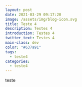 ```yaml
---
layout: post
date: 2021-03-29 09:17:20
image: /assets/img/blog-icon.svg
title: Teste 4
description: Testes 4
introduction: Testes 4
twitter_text: Testes 4
main-class: dev
color: "#637a91"
tags:
  - teste4
categories:
  - teste4
---
```

teste